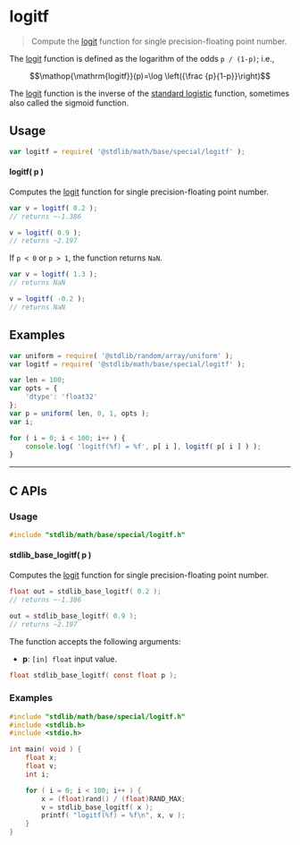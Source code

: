 <!--

@license Apache-2.0

Copyright (c) 2025 The Stdlib Authors.

Licensed under the Apache License, Version 2.0 (the "License");
you may not use this file except in compliance with the License.
You may obtain a copy of the License at

   http://www.apache.org/licenses/LICENSE-2.0

Unless required by applicable law or agreed to in writing, software
distributed under the License is distributed on an "AS IS" BASIS,
WITHOUT WARRANTIES OR CONDITIONS OF ANY KIND, either express or implied.
See the License for the specific language governing permissions and
limitations under the License.

-->

# logitf

> Compute the [logit][logit] function for single precision-floating point number.

<section class="intro">

The [logit][logit] function is defined as the logarithm of the odds `p / (1-p)`; i.e.,

<!-- <equation class="equation" label="eq:logitf_function" align="center" raw="\operatorname{logitf}(p)=\log \left({\frac {p}{1-p}}\right)" alt="Logitf function."> -->

```math
\mathop{\mathrm{logitf}}(p)=\log \left({\frac {p}{1-p}}\right)
```

<!-- <div class="equation" align="center" data-raw-text="\operatorname{logitf}(p)=\log \left({\frac {p}{1-p}}\right)" data-equation="eq:logitf_function">
    <img src="https://cdn.jsdelivr.net/gh/stdlib-js/stdlib@bb29798906e119fcb2af99e94b60407a270c9b32/lib/node_modules/@stdlib/math/base/special/logitf/docs/img/equation_logitf_function.svg" alt="Logitf function.">
    <br>
</div> -->

<!-- </equation> -->

The [logit][logit] function is the inverse of the [standard logistic][standard-logistic] function, sometimes also called the sigmoid function.

</section>

<!-- /.intro -->

<section class="usage">

## Usage

```javascript
var logitf = require( '@stdlib/math/base/special/logitf' );
```

#### logitf( p )

Computes the [logit][logit] function for single precision-floating point number.

```javascript
var v = logitf( 0.2 );
// returns ~-1.386

v = logitf( 0.9 );
// returns ~2.197
```

If `p < 0` or `p > 1`, the function returns `NaN`.

```javascript
var v = logitf( 1.3 );
// returns NaN

v = logitf( -0.2 );
// returns NaN
```

</section>

<!-- /.usage -->

<section class="examples">

## Examples

<!-- eslint no-undef: "error" -->

```javascript
var uniform = require( '@stdlib/random/array/uniform' );
var logitf = require( '@stdlib/math/base/special/logitf' );

var len = 100;
var opts = {
    'dtype': 'float32'
};
var p = uniform( len, 0, 1, opts );
var i;

for ( i = 0; i < 100; i++ ) {
    console.log( 'logitf(%f) = %f', p[ i ], logitf( p[ i ] ) );
}
```

</section>

<!-- /.examples -->

<!-- C interface documentation. -->

* * *

<section class="c">

## C APIs

<!-- Section to include introductory text. Make sure to keep an empty line after the intro `section` element and another before the `/section` close. -->

<section class="intro">

</section>

<!-- /.intro -->

<!-- C usage documentation. -->

<section class="usage">

### Usage

```c
#include "stdlib/math/base/special/logitf.h"
```

#### stdlib_base_logitf( p )

Computes the [logit][logit] function for single precision-floating point number.

```c
float out = stdlib_base_logitf( 0.2 );
// returns ~-1.386

out = stdlib_base_logitf( 0.9 );
// returns ~2.197
```

The function accepts the following arguments:

-   **p**: `[in] float` input value.

```c
float stdlib_base_logitf( const float p );
```

</section>

<!-- /.usage -->

<!-- C API usage notes. Make sure to keep an empty line after the `section` element and another before the `/section` close. -->

<section class="notes">

</section>

<!-- /.notes -->

<!-- C API usage examples. -->

<section class="examples">

### Examples

```c
#include "stdlib/math/base/special/logitf.h"
#include <stdlib.h>
#include <stdio.h>

int main( void ) {
    float x;
    float v;
    int i;

    for ( i = 0; i < 100; i++ ) {
        x = (float)rand() / (float)RAND_MAX;
        v = stdlib_base_logitf( x );
        printf( "logitf(%f) = %f\n", x, v );
    }
}
```

</section>

<!-- /.examples -->

</section>

<!-- /.c -->

<!-- Section for related `stdlib` packages. Do not manually edit this section, as it is automatically populated. -->

<section class="related">

</section>

<!-- /.related -->

<!-- Section for all links. Make sure to keep an empty line after the `section` element and another before the `/section` close. -->

<section class="links">

[logit]: https://en.wikipedia.org/wiki/Logit

[standard-logistic]: https://en.wikipedia.org/wiki/Logistic_function

</section>

<!-- /.links -->
